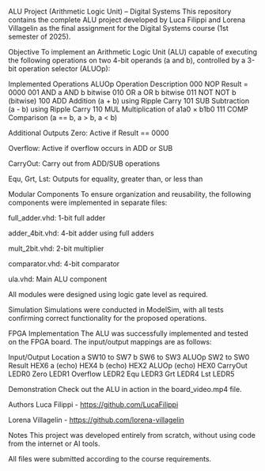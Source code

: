 ALU Project (Arithmetic Logic Unit) – Digital Systems
This repository contains the complete ALU project developed by Luca Filippi and Lorena Villagelin as the final assignment for the Digital Systems course (1st semester of 2025).

Objective
To implement an Arithmetic Logic Unit (ALU) capable of executing the following operations on two 4-bit operands (a and b), controlled by a 3-bit operation selector (ALUOp):

Implemented Operations
ALUOp	Operation	Description
000	NOP	Result = 0000
001	AND	a AND b bitwise
010	OR	a OR b bitwise
011	NOT	NOT b (bitwise)
100	ADD	Addition (a + b) using Ripple Carry
101	SUB	Subtraction (a - b) using Ripple Carry
110	MUL	Multiplication of a1a0 × b1b0
111	COMP	Comparison (a == b, a > b, a < b)

Additional Outputs
Zero: Active if Result == 0000

Overflow: Active if overflow occurs in ADD or SUB

CarryOut: Carry out from ADD/SUB operations

Equ, Grt, Lst: Outputs for equality, greater than, or less than

Modular Components
To ensure organization and reusability, the following components were implemented in separate files:

full_adder.vhd: 1-bit full adder

adder_4bit.vhd: 4-bit adder using full adders

mult_2bit.vhd: 2-bit multiplier

comparator.vhd: 4-bit comparator

ula.vhd: Main ALU component

All modules were designed using logic gate level as required.

Simulation
Simulations were conducted in ModelSim, with all tests confirming correct functionality for the proposed operations.

FPGA Implementation
The ALU was successfully implemented and tested on the FPGA board. The input/output mappings are as follows:

Input/Output	Location
a	SW10 to SW7
b	SW6 to SW3
ALUOp	SW2 to SW0
Result	HEX6
a (echo)	HEX4
b (echo)	HEX2
ALUOp (echo)	HEX0
CarryOut	LEDR0
Zero	LEDR1
Overflow	LEDR2
Equ	LEDR3
Grt	LEDR4
Lst	LEDR5

Demonstration
Check out the ALU in action in the board_video.mp4 file.

Authors
Luca Filippi - https://github.com/LucaFilippi

Lorena Villagelin - https://github.com/lorena-villagelin

Notes
This project was developed entirely from scratch, without using code from the internet or AI tools.

All files were submitted according to the course requirements.